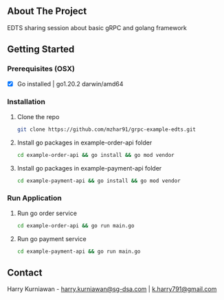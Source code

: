 <!-- ABOUT THE PROJECT -->

## About The Project

EDTS sharing session about basic gRPC and golang framework

<!-- GETTING STARTED -->

## Getting Started

### Prerequisites (OSX)
- [x] Go installed | go1.20.2 darwin/amd64

### Installation
1. Clone the repo
   ```sh
   git clone https://github.com/mzhar91/grpc-example-edts.git
   ```
2. Install go packages in example-order-api folder
   ```sh
   cd example-order-api && go install && go mod vendor
   ```
3. Install go packages in example-payment-api folder
   ```sh
   cd example-payment-api && go install && go mod vendor
   ```

### Run Application
1. Run go order service
   ```sh
   cd example-order-api && go run main.go
   ```
2. Run go payment service
   ```sh
   cd example-payment-api && go run main.go
   ```

<!-- CONTACT -->

## Contact

Harry Kurniawan - harry.kurniawan@sg-dsa.com | k.harry791@gmail.com